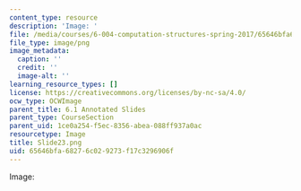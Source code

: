 ```yaml
---
content_type: resource
description: 'Image: '
file: /media/courses/6-004-computation-structures-spring-2017/65646bfa68276c029273f17c3296906f_Slide23.png
file_type: image/png
image_metadata:
  caption: ''
  credit: ''
  image-alt: ''
learning_resource_types: []
license: https://creativecommons.org/licenses/by-nc-sa/4.0/
ocw_type: OCWImage
parent_title: 6.1 Annotated Slides
parent_type: CourseSection
parent_uid: 1ce0a254-f5ec-8356-abea-088ff937a0ac
resourcetype: Image
title: Slide23.png
uid: 65646bfa-6827-6c02-9273-f17c3296906f
---
```

Image: 